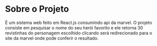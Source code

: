 <h1>Sobre o Projeto</h1>
É um sistema web feito em React.js consumindo api da marvel. O projeto consiste
em pesquisar o nome do seu herói favorito e ele retorna 30 revistinhas do personagem escolhido clicando
será redirecionado para o site da marvel onde pode conferir o resultado.


